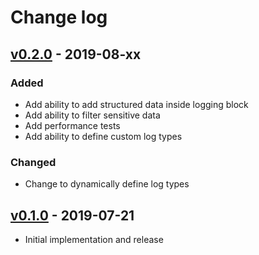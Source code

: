 # Change log

## [v0.2.0] - 2019-08-xx

### Added
* Add ability to add structured data inside logging block
* Add ability to filter sensitive data
* Add performance tests
* Add ability to define custom log types

### Changed
* Change to dynamically define log types

## [v0.1.0] - 2019-07-21

* Initial implementation and release

[v0.2.0]: https://github.com/piotrmurach/tty-logger/compare/v0.1.0..v0.2.0
[v0.1.0]: https://github.com/piotrmurach/tty-logger/compare/v0.1.0
